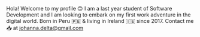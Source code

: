 Hola! Welcome to my profile 🙃  I am a last year student of Software Development and I am looking to embark on my first work adventure in the digital world. 
Born in Peru 🇵🇪 & living in Ireland 🇮🇪 since 2017. Contact me 📥 at johanna.delta@gmail.com

